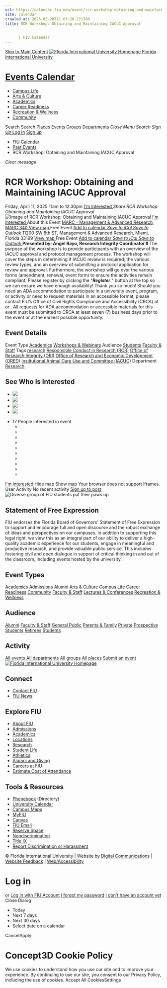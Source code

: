 ```yaml
---
url: https://calendar.fiu.edu/event/rcr-workshop-obtaining-and-maintaining-iacuc-approval
site: Calendar
crawled_at: 2025-05-20T11:03:28.221780
title: RCR Workshop: Obtaining and Maintaining IACUC Approval 
    
    
      | FIU Calendar
---
```


[Skip to Main Content](https://calendar.fiu.edu/event/rcr-workshop-obtaining-and-maintaining-iacuc-approval#main-content)
[![Florida International University Homepage](https://digicdn.fiu.edu/core/_assets/images/logo-top.png) Florida International University](https://www.fiu.edu)
# [Events Calendar ](https://calendar.fiu.edu/)
  * [Campus Life](https://calendar.fiu.edu/calendar?event_types%5B%5D=127595)
  * [Arts & Culture](https://calendar.fiu.edu/calendar?event_types%5B%5D=127590)
  * [Academics](https://calendar.fiu.edu/calendar?event_types%5B%5D=127582)
  * [Career Readiness](https://calendar.fiu.edu/calendar?event_types%5B%5D=127584)
  * [Recreation & Wellness](https://calendar.fiu.edu/calendar?event_types%5B%5D=127603)
  * [Community](https://calendar.fiu.edu/calendar?event_types%5B%5D=127601)


Search Search
[Places](https://calendar.fiu.edu/search/places) [Events](https://calendar.fiu.edu/calendar) [Groups](https://calendar.fiu.edu/search/groups) [Departments](https://calendar.fiu.edu/search/departments)
_Close Menu_
_Search_ [ _Sign Up_ ](https://calendar.fiu.edu/signup)
[Log in](https://calendar.fiu.edu/auth/shib_login?previous_url=https%3A%2F%2Fcalendar.fiu.edu%2Fevent%2Frcr-workshop-obtaining-and-maintaining-iacuc-approval) [Sign up](https://calendar.fiu.edu/signup)
  * [FIU Calendar](https://calendar.fiu.edu/)
  * [Past Events](https://calendar.fiu.edu/calendar/day/2025/4/11)
  * RCR Workshop: Obtaining and Maintaining IACUC Approval 


_Clear message_
# RCR Workshop: Obtaining and Maintaining IACUC Approval 
Friday, April 11, 2025 11am to 12:30pm 
[ I'm Interested ](https://calendar.fiu.edu/event/48109609192588/confirm?return=https%3A%2F%2Fcalendar.fiu.edu%2Fevent%2Frcr-workshop-obtaining-and-maintaining-iacuc-approval)
_Share RCR Workshop: Obtaining and Maintaining IACUC Approval_
![Image of RCR Workshop: Obtaining and Maintaining IACUC Approval ](https://localist-images.azureedge.net/photos/664326/card/7eb1b843932ccca9c16245cc99f64d88370c9c69.jpg)
[ I'm Interested ](https://calendar.fiu.edu/event/48109609192588/confirm?return=https%3A%2F%2Fcalendar.fiu.edu%2Fevent%2Frcr-workshop-obtaining-and-maintaining-iacuc-approval)
About this Event
[ MARC - Management & Advanced Research, MARC 340 ](https://calendar.fiu.edu/marc) [View map ](https://calendar.fiu.edu/event/rcr-workshop-obtaining-and-maintaining-iacuc-approval#about_map) Free Event
[Add to calendar ](https://calendar.fiu.edu/event/rcr-workshop-obtaining-and-maintaining-iacuc-approval)
[ _Save to iCal_ ](https://calendar.fiu.edu/event/rcr-workshop-obtaining-and-maintaining-iacuc-approval.ics "Save to iCal") [ _Save to Outlook_ ](https://calendar.fiu.edu/event/rcr-workshop-obtaining-and-maintaining-iacuc-approval.ics "Save to Outlook")
11200 SW 8th ST, Management & Advanced Research, Miami, Florida 33199
[View map ](https://calendar.fiu.edu/event/rcr-workshop-obtaining-and-maintaining-iacuc-approval#about_map) Free Event
[Add to calendar ](https://calendar.fiu.edu/event/rcr-workshop-obtaining-and-maintaining-iacuc-approval)
[ _Save to iCal_ ](https://calendar.fiu.edu/event/rcr-workshop-obtaining-and-maintaining-iacuc-approval.ics "Save to iCal") [ _Save to Outlook_ ](https://calendar.fiu.edu/event/rcr-workshop-obtaining-and-maintaining-iacuc-approval.ics "Save to Outlook")
**Presented by: Angel Rayo, Research Integrity Coordinator II**
The purpose of the workshop is to provide participants with an overview of the IACUC approval and protocol management process. The workshop will cover the steps in determining if IACUC review is required; the various review types, and an overview of submitting a protocol application for review and approval. Furthermore, the workshop will go over the various forms (amendment, renewal, event form) to ensure the activities remain compliant. 
Please register by clicking the "**_Register_** " button at the top so we can ensure we have enough availablity! Thank you so much! 
Should you need an ADA accommodation to participate in a university event, program, or activity or need to request materials in an accessible format, please contact FIU’s Office of Civil Rights Compliance and Accessibility (CRCA) at or . All requests for ADA accommodation or accessible materials for this event must be submitted to CRCA at least seven (7) business days prior to the event or at the earliest possible opportunity. 
## Event Details
Event Type
[Academics](https://calendar.fiu.edu/search/events?event_types%5B%5D=127582) [Workshops & Webinars](https://calendar.fiu.edu/search/events?event_types%5B%5D=127588)
Audience
[Students](https://calendar.fiu.edu/search/events?event_types%5B%5D=121719) [Faculty & Staff](https://calendar.fiu.edu/search/events?event_types%5B%5D=121720)
Tags
[research](https://calendar.fiu.edu/search/events?event_types%5B%5D=6881) [Responsible Conduct in Research (RCR)](https://calendar.fiu.edu/search/events?event_types%5B%5D=38137663174992) [Office of Research Integrity (ORI)](https://calendar.fiu.edu/search/events?event_types%5B%5D=38137663176017) [Office of Research and Economic Development (ORED)](https://calendar.fiu.edu/search/events?event_types%5B%5D=38137663177042) [Institutional Animal Care Use and Committee (IACUC)](https://calendar.fiu.edu/search/events?event_types%5B%5D=44719894149962)
Department
[Research](https://calendar.fiu.edu/department/research)
##  See Who Is Interested 
  * ![](https://localist-images.azureedge.net/photos/664326/small/7eb1b843932ccca9c16245cc99f64d88370c9c69.jpg)
  * ![](https://localist-images.azureedge.net/photos/664326/small/7eb1b843932ccca9c16245cc99f64d88370c9c69.jpg)
  * ![](https://localist-images.azureedge.net/photos/664326/small/7eb1b843932ccca9c16245cc99f64d88370c9c69.jpg)
  * ![](https://localist-images.azureedge.net/photos/664326/small/7eb1b843932ccca9c16245cc99f64d88370c9c69.jpg)


+ 17 People interested in event 
  * [](https://calendar.fiu.edu/event/rcr-workshop-obtaining-and-maintaining-iacuc-approval)
  * [](https://calendar.fiu.edu/event/rcr-workshop-obtaining-and-maintaining-iacuc-approval)
  * [](https://calendar.fiu.edu/event/rcr-workshop-obtaining-and-maintaining-iacuc-approval)
  * [](https://calendar.fiu.edu/event/rcr-workshop-obtaining-and-maintaining-iacuc-approval)
  * [](https://calendar.fiu.edu/event/rcr-workshop-obtaining-and-maintaining-iacuc-approval)
  * [](https://calendar.fiu.edu/event/rcr-workshop-obtaining-and-maintaining-iacuc-approval)
  * [](https://calendar.fiu.edu/event/rcr-workshop-obtaining-and-maintaining-iacuc-approval)
  * [](https://calendar.fiu.edu/event/rcr-workshop-obtaining-and-maintaining-iacuc-approval)
  * [](https://calendar.fiu.edu/event/rcr-workshop-obtaining-and-maintaining-iacuc-approval)
  * [](https://calendar.fiu.edu/event/rcr-workshop-obtaining-and-maintaining-iacuc-approval)


[ I'm Interested ](https://calendar.fiu.edu/event/48109609192588/confirm?return=https%3A%2F%2Fcalendar.fiu.edu%2Fevent%2Frcr-workshop-obtaining-and-maintaining-iacuc-approval)
Hide map Show map
Your browser does not support iframes.
User Activity
No recent activity
[Sign up to post](https://calendar.fiu.edu/auth/shib_login?previous_url=https%3A%2F%2Fcalendar.fiu.edu%2Fevent%2Frcr-workshop-obtaining-and-maintaining-iacuc-approval)
![Diverse group of FIU students put their paws up](https://www.fiu.edu/_assets/images/thumbnail-students-paw.jpg)
## Statement of Free Expression
FIU endorses the Florida Board of Governors' Statement of Free Expression to support and encourage full and open discourse and the robust exchange of ideas and perspectives on our campuses. In addition to supporting this legal right, we view this as an integral part of our ability to deliver a high-quality academic experience for our students, engage in meaningful and productive research, and provide valuable public service. This includes fostering civil and open dialogue in support of critical thinking in and out of the classroom, including events hosted by the university.
## Event Types
[Academics](https://calendar.fiu.edu/calendar?event_types%5B%5D=127582)
[Admissions](https://calendar.fiu.edu/calendar?event_types%5B%5D=127583)
[Alumni](https://calendar.fiu.edu/calendar?event_types%5B%5D=127589)
[Arts & Culture](https://calendar.fiu.edu/calendar?event_types%5B%5D=127590)
[Campus Life](https://calendar.fiu.edu/calendar?event_types%5B%5D=127595)
[Career Readiness](https://calendar.fiu.edu/calendar?event_types%5B%5D=127584)
[Community](https://calendar.fiu.edu/calendar?event_types%5B%5D=127601)
[Faculty & Staff](https://calendar.fiu.edu/calendar?event_types%5B%5D=127602)
[Lectures & Conferences](https://calendar.fiu.edu/calendar?event_types%5B%5D=127587)
[Recreation & Wellness](https://calendar.fiu.edu/calendar?event_types%5B%5D=127603)
## Audience
[Alumni](https://calendar.fiu.edu/calendar?event_types%5B%5D=121721)
[Faculty & Staff](https://calendar.fiu.edu/calendar?event_types%5B%5D=121720)
[General Public](https://calendar.fiu.edu/calendar?event_types%5B%5D=121722)
[Parents & Family](https://calendar.fiu.edu/calendar?event_types%5B%5D=36918157286658)
[Private](https://calendar.fiu.edu/calendar?event_types%5B%5D=129753)
[Prospective Students](https://calendar.fiu.edu/calendar?event_types%5B%5D=121723)
[Retirees](https://calendar.fiu.edu/calendar?event_types%5B%5D=37290279036119)
[Students](https://calendar.fiu.edu/calendar?event_types%5B%5D=121719)
## Activity
[All events](https://calendar.fiu.edu/search?what=events)
[All departments](https://calendar.fiu.edu/search/departments)
[All groups](https://calendar.fiu.edu/search?what=groups)
[All places](https://calendar.fiu.edu/search?what=places)
[Submit an event](https://calendar.fiu.edu/admin/events/new/basic-information)
[ ![Florida International University Homepage](https://digicdn.fiu.edu/core/_assets/images/footer-logo.svg) ](https://www.fiu.edu/)
## Connect
  * [Contact FIU](https://www.fiu.edu/about/contact-us/index.html)
  * [FIU News](https://news.fiu.edu/)


## Explore FIU
  * [About FIU](https://www.fiu.edu/about/index.html)
  * [Admissions](https://www.fiu.edu/admissions/index.html)
  * [Academics](https://www.fiu.edu/academics/index.html)
  * [Locations](https://www.fiu.edu/locations/index.html)
  * [Research](https://www.fiu.edu/research/index.html)
  * [Student Life](https://www.fiu.edu/student-life/index.html)
  * [Athletics](https://www.fiu.edu/athletics/index.html)
  * [Alumni and Giving](https://www.fiu.edu/alumni-and-giving/index.html)
  * [Careers at FIU](https://hr.fiu.edu/careers/)
  * [Estimate Cost of Attendance](https://onestop.fiu.edu/finances/estimate-your-costs/)


## Tools & Resources
  * [Phonebook](https://phonebook.fiu.edu) (Directory)
  * [University Calendar](https://calendar.fiu.edu/)
  * [Campus Maps](https://campusmaps.fiu.edu/)
  * [MyFIU](https://my.fiu.edu/)
  * [Canvas](https://canvas.fiu.edu)
  * [FIU Email](http://mail.fiu.edu/)
  * [Reserve Space](https://reservespace.fiu.edu/make-reservation/)
  * [Nondiscrimination](https://ace.fiu.edu/civil-rights-and-accessibility/harassment-and-discrimination/)
  * [Title IX](https://ace.fiu.edu/title-ix/)
  * [Report Discrimination or Harassment](https://report.fiu.edu/)


© Florida International University  | Website by [Digital Communications](https://stratcomm.fiu.edu/digital-print/websites/) | [Website Feedback](https://webforms.fiu.edu/view.php?id=370774&element_5=https://calendar.fiu.edu/https://calendar.fiu.edu/) | [Web/Accessibility](https://accessibility.fiu.edu/)
# Log in
or
[Log in with FIU Account](https://calendar.fiu.edu/auth/shib_login?previous_url=https%3A%2F%2Fcalendar.fiu.edu%2Fevent%2Frcr-workshop-obtaining-and-maintaining-iacuc-approval)
[I forgot my password](https://calendar.fiu.edu/auth/forgot) [I don't have an account yet](https://calendar.fiu.edu/signup)
Close Dialog
  * Today
  * Next 7 days
  * Next 30 days
  * Select date on a calendar


CancelApply
# Concept3D Cookie Policy
We use cookies to understand how you use our site and to improve your experience. By continuing to use our site, you consent to our Privacy Policy, including the use of cookies. 
Accept All CookiesSettings
